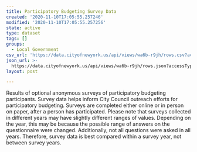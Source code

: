 ```yaml
---
title: Participatory Budgeting Survey Data
created: '2020-11-10T17:05:55.257246'
modified: '2020-11-10T17:05:55.257256'
state: active
type: dataset
tags: []
groups:
  - Local Government
csv_url: 'https://data.cityofnewyork.us/api/views/wa6b-r9jh/rows.csv?accessType=DOWNLOAD'
json_url: >-
  https://data.cityofnewyork.us/api/views/wa6b-r9jh/rows.json?accessType=DOWNLOAD
layout: post

---
```

Results of optional anonymous surveys of participatory budgeting participants. Survey data helps inform City Council outreach efforts for participatory budgeting. Surveys are completed either online or in person on paper, after a person has participated. Please note that surveys collected in different years may have slightly different ranges of values. Depending on the year, this may be because the possible range of answers on the questionnaire were changed. Additionally, not all questions were asked in all years. Therefore, survey data is best compared within a survey year, not between survey years.
